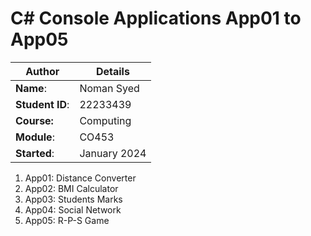 # C# Console Applications App01 to App05
| Author | Details |
| ---- | ---- |
**Name**: | Noman Syed  |
**Student ID**: | 22233439 |
**Course:** | Computing |
**Module**: | CO453     |
**Started**: | January 2024 |    

1. App01: Distance Converter
2. App02: BMI Calculator
3. App03: Students Marks
4. App04: Social Network
5. App05: R-P-S Game
